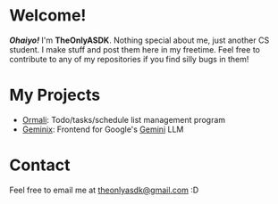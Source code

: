 # Welcome!
_**Ohaiyo!**_ I'm **TheOnlyASDK**. Nothing special about me, just another CS student. I make stuff and post them here in my freetime. Feel free to contribute to any of my repositories if you find silly bugs in them!

# My Projects
- [Ormali](https://github.com/theonlyasdk/ormali): Todo/tasks/schedule list management program
- [Geminix](https://github.com/theonlyasdk/geminix): Frontend for Google's [Gemini](https://gemini.google.com/) LLM

# Contact
Feel free to email me at [theonlyasdk\@gmail.com](mailto:theonlyasdk@gmail.com) :D
